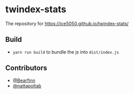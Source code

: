 # twindex-stats

The repository for https://ice5050.github.io/twindex-stats/

## Build

- `yarn run build` to bundle the js into `dist/index.js`

## Contributors
- [@Bearfinn](https://github.com/Bearfinn)
- [@nattapoltab](https://github.com/nattapoltab)
